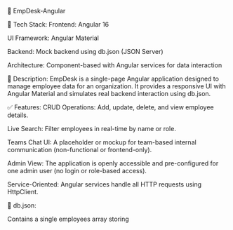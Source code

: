 🧩 EmpDesk-Angular

🔧 Tech Stack:
Frontend: Angular 16

UI Framework: Angular Material

Backend: Mock backend using db.json (JSON Server)

Architecture: Component-based with Angular services for data interaction

📌 Description:
EmpDesk is a single-page Angular application designed to manage employee data for an organization. It provides a responsive UI with Angular Material and simulates real backend interaction using db.json.

✅ Features:
CRUD Operations: Add, update, delete, and view employee details.

Live Search: Filter employees in real-time by name or role.

Teams Chat UI: A placeholder or mockup for team-based internal communication (non-functional or frontend-only).

Admin View: The application is openly accessible and pre-configured for one admin user (no login or role-based access).

Service-Oriented: Angular services handle all HTTP requests using HttpClient.

📁 db.json:

Contains a single employees array storing
